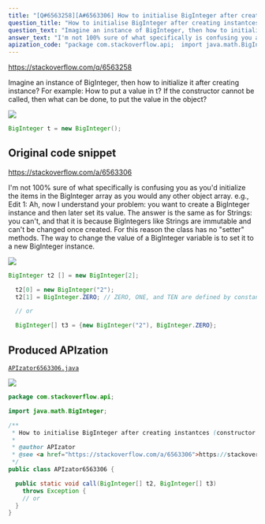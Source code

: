 ```yaml
---
title: "[Q#6563258][A#6563306] How to initialise BigInteger after creating instantces (constructor can't be called)"
question_title: "How to initialise BigInteger after creating instantces (constructor can't be called)"
question_text: "Imagine an instance of BigInteger, then how to initialize it after creating instance? For example: How to put a value in t? If the constructor cannot be called, then what can be done, to put the value in the object?"
answer_text: "I'm not 100% sure of what specifically is confusing you as you'd initialize the items in the BigInteger array as you would any other object array. e.g., Edit 1: Ah, now I understand your problem: you want to create a BigInteger instance and then later set its value.  The answer is the same as for Strings: you can't, and that it is because BigIntegers like Strings are immutable and can't be changed once created. For this reason the class has no \"setter\" methods. The way to change the value of a BigInteger variable is to set it to a new BigInteger instance."
apization_code: "package com.stackoverflow.api;  import java.math.BigInteger;  /**  * How to initialise BigInteger after creating instantces (constructor can't be called)  *  * @author APIzator  * @see <a href=\"https://stackoverflow.com/a/6563306\">https://stackoverflow.com/a/6563306</a>  */ public class APIzator6563306 {    public static void call(BigInteger[] t2, BigInteger[] t3)     throws Exception {     // or   } }"
---
```


https://stackoverflow.com/q/6563258

Imagine an instance of BigInteger, then how to initialize it after creating instance?
For example:
How to put a value in t?
If the constructor cannot be called, then what can be done, to put the value in the object?


<div class="code-logo"><img src="/stackoverflow.png" /></div>

```java
BigInteger t = new BigInteger();
```


## Original code snippet

https://stackoverflow.com/a/6563306

I&#x27;m not 100% sure of what specifically is confusing you as you&#x27;d initialize the items in the BigInteger array as you would any other object array. e.g.,
Edit 1:
Ah, now I understand your problem: you want to create a BigInteger instance and then later set its value.  The answer is the same as for Strings: you can&#x27;t, and that it is because BigIntegers like Strings are immutable and can&#x27;t be changed once created. For this reason the class has no &quot;setter&quot; methods. The way to change the value of a BigInteger variable is to set it to a new BigInteger instance.

<div class="code-logo"><img src="/stackoverflow.png" /></div>

```java
BigInteger t2 [] = new BigInteger[2];

  t2[0] = new BigInteger("2");
  t2[1] = BigInteger.ZERO; // ZERO, ONE, and TEN are defined by constants

  // or

  BigInteger[] t3 = {new BigInteger("2"), BigInteger.ZERO};
```

## Produced APIzation

[`APIzator6563306.java`](https://github.com/pasqualesalza/apization-temp-data/raw/master/search/APIzator6563306.java)

<div class="code-logo"><img src="/apizator.png" /></div>

```java
package com.stackoverflow.api;

import java.math.BigInteger;

/**
 * How to initialise BigInteger after creating instantces (constructor can't be called)
 *
 * @author APIzator
 * @see <a href="https://stackoverflow.com/a/6563306">https://stackoverflow.com/a/6563306</a>
 */
public class APIzator6563306 {

  public static void call(BigInteger[] t2, BigInteger[] t3)
    throws Exception {
    // or
  }
}

```